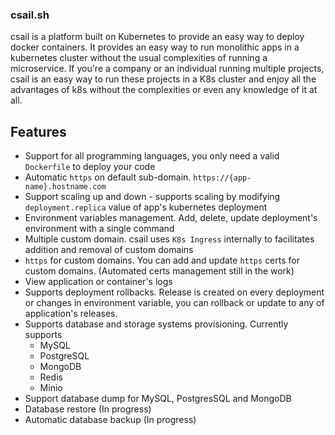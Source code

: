 ### csail.sh
csail is a platform built on Kubernetes to provide an easy way to deploy docker containers. It provides an easy way to run monolithic apps in a kubernetes cluster without the usual complexities of running a microservice. If you're a company or an individual running multiple projects, csail is an easy way to run these projects in a K8s cluster and enjoy all the advantages of k8s without the complexities or even any knowledge of it at all.

## Features
* Support for all programming languages, you only need a valid `Dockerfile` to deploy your code
* Automatic `https` on default sub-domain. `https://{app-name}.hostname.com`
* Support scaling up and down - supports scaling by modifying `deployment.replica` value of app's kubernetes deployment
* Environment variables management. Add, delete, update deployment's environment with a single command
* Multiple custom domain. csail uses `K8s Ingress` internally to facilitates addition and removal of custom domains
* `https` for custom domains. You can add and update `https` certs for custom domains. (Automated certs management still in the work)
* View application or container's logs
* Supports deployment rollbacks. Release is created on every deployment or changes in environment variable, you can rollback or update to any of application's releases.
* Supports database and storage systems provisioning. Currently supports
	* MySQL
	* PostgreSQL
	* MongoDB
	* Redis
	* Minio
* Support database dump for MySQL, PostgresSQL and MongoDB
* Database restore (In progress)
* Automatic database backup (In progress)
